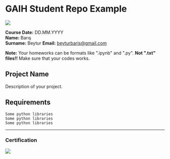# GAIH Student Repo Example
![](img/logo.png)

**Course Date:** DD.MM.YYYY  
**Name:** Barış  
**Surname:** Beytur
**Email:** beyturbaris@gmail.com  

**Note:** Your homeworks can be formats like ".ipynb" and ".py". **Not ".txt" files!!** Make sure that your codes works.  

## Project Name
Description of your project.

## Requirements
```
Some python libraries
Some python libraries
Some python libraries
```
---

### Certification
![](img/certificate_ex.png)

